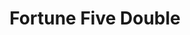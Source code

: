 ---
layout: "layouts/games.njk"
title: "Fortune Five Double"
photo: "/assets/backgrounds/fortunefivedouble.jpg"
provider: "Gamebeat"
description: "Fortune Five Double ist ein klassischer 5-Walzen-Spielautomat, der Ihr Spielerlebnis mit aufregenden neuen Doppelsymbolen verbessert, die Ihre Gewinne auf ein neues Niveau heben. Dieses beliebte Spiel hat die Spieler mit seinen lebendigen Grafiken und ansprechenden Mechanismen in seinen Bann gezogen und lädt Sie ein, Ihr Glück auf einem riesigen Feld voller Ihrer Lieblings-Slot-Elemente zu versuchen. Mit einem RTP von 96,11 % und mittlerer bis hoher Volatilität bietet Fortune Five Double die perfekte Balance zwischen spannendem Gameplay und lohnenden Auszahlungen. Die Spieler können einen stetigen Strom der Spannung erwarten, während sie die Walzen drehen und hoffen, diese begehrten Doppelsymbole zu landen, die Gewinnkombinationen verbessern und das Potenzial für erhebliche Gewinne erhöhen. Egal, ob Sie ein erfahrener Spieler oder neu in der Slot-Welt sind, Fortune Five Double bietet eine einladende Atmosphäre voller klassischem Charme und modernen Funktionen. Machen Sie sich bereit, die Walzen zu drehen und das Vermögen aufzudecken, das Sie in diesem aufregenden Slot-Abenteuer erwartet!"
iframe: "https://www.platincasino.com/games/gamebeat/FortuneFiveDouble/275441"
---